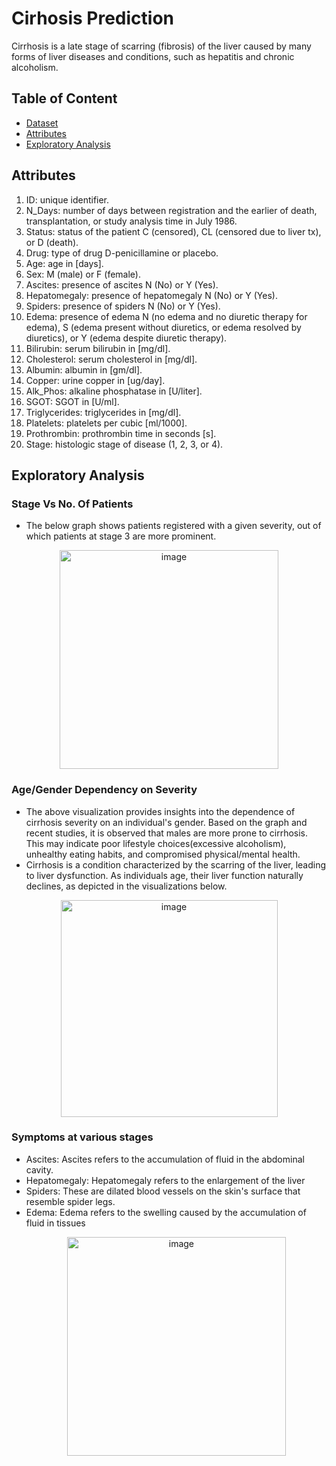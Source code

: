 # Cirhosis Prediction
Cirrhosis is a late stage of scarring (fibrosis) of the liver caused by many forms of liver diseases and conditions, such as hepatitis and chronic alcoholism. 
## Table of Content
- [Dataset](https://www.kaggle.com/datasets/fedesoriano/cirrhosis-prediction-dataset)
- [Attributes](#attributes)
- [Exploratory Analysis](#exploratory-analysis)

## Attributes
1. ID: unique identifier.
2. N_Days: number of days between registration and the earlier of death, transplantation, or study analysis time in July 1986.
3. Status: status of the patient C (censored), CL (censored due to liver tx), or D (death).
4. Drug: type of drug D-penicillamine or placebo.
5. Age: age in [days].
6. Sex: M (male) or F (female).
7. Ascites: presence of ascites N (No) or Y (Yes).
8. Hepatomegaly: presence of hepatomegaly N (No) or Y (Yes).
9. Spiders: presence of spiders N (No) or Y (Yes).
10. Edema: presence of edema N (no edema and no diuretic therapy for edema), S (edema present without diuretics, or edema resolved by diuretics), or Y (edema despite diuretic therapy).
11. Bilirubin: serum bilirubin in [mg/dl].
12. Cholesterol: serum cholesterol in [mg/dl].
13. Albumin: albumin in [gm/dl].
14. Copper: urine copper in [ug/day].
15. Alk_Phos: alkaline phosphatase in [U/liter].
16. SGOT: SGOT in [U/ml].
17. Triglycerides: triglycerides in [mg/dl].
18. Platelets: platelets per cubic [ml/1000].
19. Prothrombin: prothrombin time in seconds [s].
20. Stage: histologic stage of disease (1, 2, 3, or 4).

## Exploratory Analysis
### Stage Vs No. Of Patients
- The below graph shows patients registered with a given severity, out of which patients at stage 3 are more prominent.
<p align=center><img width="350" alt="image" src="https://github.com/JestinGigi/Cirrhosis_prediction/assets/75965382/19ba4615-7439-46ca-9f9a-5f75f2a9d799"></p>

### Age/Gender Dependency on Severity
- The above visualization provides insights into the dependence of cirrhosis severity on an individual's gender. Based on the graph and recent studies, it is observed that males are more prone to cirrhosis. This may indicate poor lifestyle choices(excessive alcoholism), unhealthy eating habits, and compromised physical/mental health.
- Cirrhosis is a condition characterized by the scarring of the liver, leading to liver dysfunction. As individuals age, their liver function naturally declines, as depicted in the visualizations below.
<p align=center><img width="347" alt="image" src="https://github.com/JestinGigi/Cirrhosis_prediction/assets/75965382/724732ba-38a7-412c-87be-273c03f6a11a"></p>

### Symptoms at various stages
- Ascites: Ascites refers to the accumulation of fluid in the abdominal cavity.
- Hepatomegaly: Hepatomegaly refers to the enlargement of the liver
- Spiders: These are dilated blood vessels on the skin's surface that resemble spider legs.
- Edema: Edema refers to the swelling caused by the accumulation of fluid in tissues
  <p align="center"><img width="350" alt="image" src="https://github.com/JestinGigi/Cirrhosis_prediction/assets/75965382/44504e35-235e-4d3b-b33c-da651c633929"></p>
